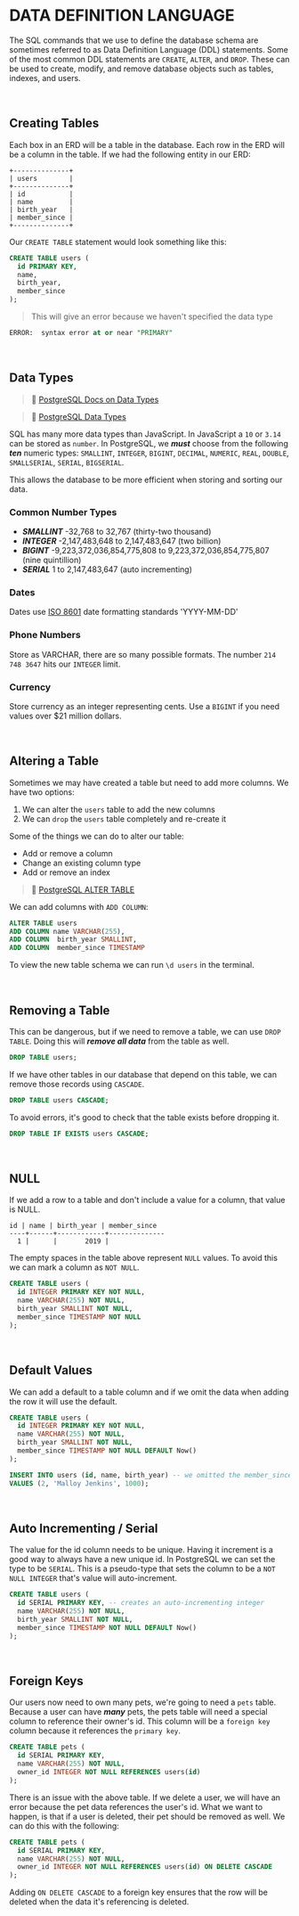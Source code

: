 # DATA DEFINITION LANGUAGE

The SQL commands that we use to define the database schema are sometimes referred to as Data Definition Language (DDL) statements. Some of the most common DDL statements are `CREATE`, `ALTER`, and `DROP`. These can be used to create, modify, and remove database objects such as tables, indexes, and users.

<br>

## Creating Tables

Each box in an ERD will be a table in the database. Each row in the ERD will be a column in the table. If we had the following entity in our ERD:

```
+--------------+
| users        |
+--------------+
| id           |
| name         |
| birth_year   |
| member_since |
+--------------+
```

Our `CREATE TABLE` statement would look something like this:

```sql
CREATE TABLE users (
  id PRIMARY KEY,
  name,
  birth_year,
  member_since
);
```

> This will give an error because we haven't specified the data type

```sql
ERROR:  syntax error at or near "PRIMARY"
```

<br>

## Data Types

> 🔗 [PostgreSQL Docs on Data Types](https://www.postgresql.org/docs/9.3/datatype.html)

> 🔗 [PostgreSQL Data Types](https://www.postgresqltutorial.com/postgresql-data-types/)

SQL has many more data types than JavaScript. In JavaScript a `10` or `3.14` can be stored as `number`. In PostgreSQL, we ***must*** choose from the following ***ten*** numeric types: `SMALLINT`, `INTEGER`, `BIGINT`, `DECIMAL`, `NUMERIC`, `REAL`, `DOUBLE`, `SMALLSERIAL`, `SERIAL`, `BIGSERIAL`.

This allows the database to be more efficient when storing and sorting our data.

### Common Number Types
* ***SMALLINT*** -32,768 to 32,767 (thirty-two thousand)
* ***INTEGER*** -2,147,483,648 to 2,147,483,647 (two billion)
* ***BIGINT*** -9,223,372,036,854,775,808 to 9,223,372,036,854,775,807 (nine quintillion)
* ***SERIAL*** 1 to 2,147,483,647 (auto incrementing)

### Dates
Dates use [ISO 8601](https://en.wikipedia.org/wiki/ISO_8601) date formatting standards 'YYYY-MM-DD'

### Phone Numbers
Store as VARCHAR, there are so many possible formats. The number `214 748 3647` hits our `INTEGER` limit.

### Currency
Store currency as an integer representing cents. Use a `BIGINT` if you need values over $21 million dollars.

<br>

## Altering a Table

Sometimes we may have created a table but need to add more columns. We have two options:
1. We can alter the `users` table to add the new columns
2. We can `drop` the `users` table completely and re-create it

Some of the things we can do to alter our table:
* Add or remove a column
* Change an existing column type
* Add or remove an index

> 🔗 [PostgreSQL ALTER TABLE](https://www.postgresqltutorial.com/postgresql-alter-table/)

We can add columns with `ADD COLUMN`:

```sql
ALTER TABLE users
ADD COLUMN name VARCHAR(255), 
ADD COLUMN  birth_year SMALLINT, 
ADD COLUMN  member_since TIMESTAMP
```

To view the new table schema we can run `\d users` in the terminal.

<br>

## Removing a Table

This can be dangerous, but if we need to remove a table, we can use `DROP TABLE`. Doing this will ***remove all data*** from the table as well.

```sql
DROP TABLE users;
```

If we have other tables in our database that depend on this table, we can remove those records using `CASCADE`.

```sql
DROP TABLE users CASCADE;
```

To avoid errors, it's good to check that the table exists before dropping it.

```sql
DROP TABLE IF EXISTS users CASCADE;
```

<br>

## NULL

If we add a row to a table and don't include a value for a column, that value is NULL.

```
id | name | birth_year | member_since
----+------+------------+--------------
  1 |      |       2019 |
```

The empty spaces in the table above represent `NULL` values. To avoid this we can mark a column as `NOT NULL`.

```sql
CREATE TABLE users (
  id INTEGER PRIMARY KEY NOT NULL,
  name VARCHAR(255) NOT NULL,
  birth_year SMALLINT NOT NULL,
  member_since TIMESTAMP NOT NULL
);
```

<br>

## Default Values

We can add a default to a table column and if we omit the data when adding the row it will use the default.

```sql
CREATE TABLE users (
  id INTEGER PRIMARY KEY NOT NULL,
  name VARCHAR(255) NOT NULL,
  birth_year SMALLINT NOT NULL,
  member_since TIMESTAMP NOT NULL DEFAULT Now()
);
```

```sql
INSERT INTO users (id, name, birth_year) -- we omitted the member_since data
VALUES (2, 'Malloy Jenkins', 1000);
```

<br>

## Auto Incrementing / Serial

The value for the id column needs to be unique. Having it increment is a good way to always have a new unique id. In PostgreSQL we can set the type to be `SERIAL`. This is a pseudo-type that sets the column to be a `NOT NULL INTEGER` that's value will auto-increment.

```sql
CREATE TABLE users (
  id SERIAL PRIMARY KEY, -- creates an auto-incrementing integer
  name VARCHAR(255) NOT NULL,
  birth_year SMALLINT NOT NULL,
  member_since TIMESTAMP NOT NULL DEFAULT Now()
);
```

<br>

## Foreign Keys

Our users now need to own many pets, we're going to need a `pets` table. Because a user can have ***many*** pets, the pets table will need a special column to reference their owner's id. This column will be a `foreign key` column because it references the `primary key`.

```sql
CREATE TABLE pets (
  id SERIAL PRIMARY KEY,
  name VARCHAR(255) NOT NULL,
  owner_id INTEGER NOT NULL REFERENCES users(id)
);
```

There is an issue with the above table. If we delete a user, we will have an error because the pet data references the user's id. What we want to happen, is that if a user is deleted, their pet should be removed as well. We can do this with the following:

```sql
CREATE TABLE pets (
  id SERIAL PRIMARY KEY,
  name VARCHAR(255) NOT NULL,
  owner_id INTEGER NOT NULL REFERENCES users(id) ON DELETE CASCADE
);
```

Adding `ON DELETE CASCADE` to a foreign key ensures that the row will be deleted when the data it's referencing is deleted.